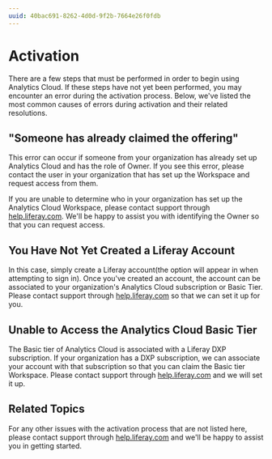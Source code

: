 ```yaml
---
uuid: 40bac691-8262-4d0d-9f2b-7664e26f0fdb
---
```

# Activation

There are a few steps that must be performed in order to begin using Analytics Cloud. If these steps have not yet been performed, you may encounter an error during the activation process. Below, we've listed the most common causes of errors during activation and their related resolutions.

## "Someone has already claimed the offering"

This error can occur if someone from your organization has already set up Analytics Cloud and has the role of Owner. If you see this error, please contact the user in your organization that has set up the Workspace and request access from them.

If you are unable to determine who in your organization has set up the Analytics Cloud Workspace, please contact support through [help.liferay.com](https://help.liferay.com/). We'll be happy to assist you with identifying the Owner so that you can request access.

## You Have Not Yet Created a Liferay Account

In this case, simply create a Liferay account(the option will appear in when attempting to sign in). Once you've created an account, the account can be associated to your organization's Analytics Cloud subscription or Basic Tier. Please contact support through [help.liferay.com](https://help.liferay.com/) so that we can set it up for you.

## Unable to Access the Analytics Cloud Basic Tier

The Basic tier of Analytics Cloud is associated with a Liferay DXP subscription. If your organization has a DXP subscription, we can associate your account with that subscription so that you can claim the Basic tier Workspace. Please contact support through [help.liferay.com](https://help.liferay.com/) and we will set it up.

## Related Topics

For any other issues with the activation process that are not listed here, please contact support through [help.liferay.com](https://help.liferay.com/) and we'll be happy to assist you in getting started.
